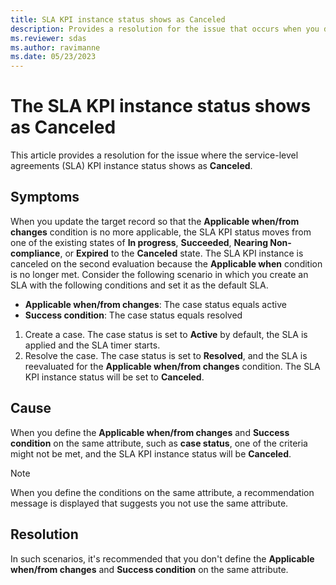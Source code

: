 ```yaml
---
title: SLA KPI instance status shows as Canceled
description: Provides a resolution for the issue that occurs when you define the Applicable when/from changes and Success condition on the same attribute.
ms.reviewer: sdas
ms.author: ravimanne
ms.date: 05/23/2023
---
```

# The SLA KPI instance status shows as Canceled

This article provides a resolution for the issue where the service-level agreements (SLA) KPI instance status shows as **Canceled**.

## Symptoms

When you update the target record so that the **Applicable when/from changes** condition is no more applicable, the SLA KPI status moves from one of the existing states of **In progress**, **Succeeded**, **Nearing Non-compliance**, or **Expired** to the **Canceled** state. The SLA KPI instance is canceled on the second evaluation because the **Applicable when** condition is no longer met. Consider the following scenario in which you create an SLA with the following conditions and set it as the default SLA.

- **Applicable when/from changes**: The case status equals active
- **Success condition**: The case status equals resolved

1. Create a case. The case status is set to **Active** by default, the SLA is applied and the SLA timer starts.
2. Resolve the case. The case status is set to **Resolved**, and the SLA is reevaluated for the **Applicable when/from changes** condition. The SLA KPI instance status will be set to **Canceled**.

## Cause

When you define the **Applicable when/from changes** and **Success condition** on the same attribute, such as **case status**, one of the criteria might not be met, and the SLA KPI instance status will be **Canceled**.

> [!NOTE]
> When you define the conditions on the same attribute, a recommendation message is displayed that suggests you not use the same attribute.

## Resolution

In such scenarios, it's recommended that you don't define the **Applicable when/from changes** and **Success condition** on the same attribute.
